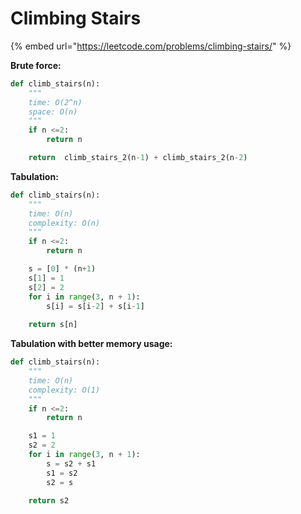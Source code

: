# Climbing Stairs

{% embed url="https://leetcode.com/problems/climbing-stairs/" %}

**Brute force:**

```python
def climb_stairs(n):
    """
    time: O(2^n)
    space: O(n)
    """
    if n <=2:
        return n

    return  climb_stairs_2(n-1) + climb_stairs_2(n-2)
```

**Tabulation:**

```python
def climb_stairs(n):
    """
    time: O(n)
    complexity: O(n)
    """
    if n <=2:
        return n

    s = [0] * (n+1)
    s[1] = 1
    s[2] = 2
    for i in range(3, n + 1):
        s[i] = s[i-2] + s[i-1]
    
    return s[n]
```

**Tabulation with better memory usage:**

```python
def climb_stairs(n):
    """
    time: O(n)
    complexity: O(1)
    """
    if n <=2:
        return n

    s1 = 1
    s2 = 2
    for i in range(3, n + 1):
        s = s2 + s1
        s1 = s2
        s2 = s
    
    return s2
```
